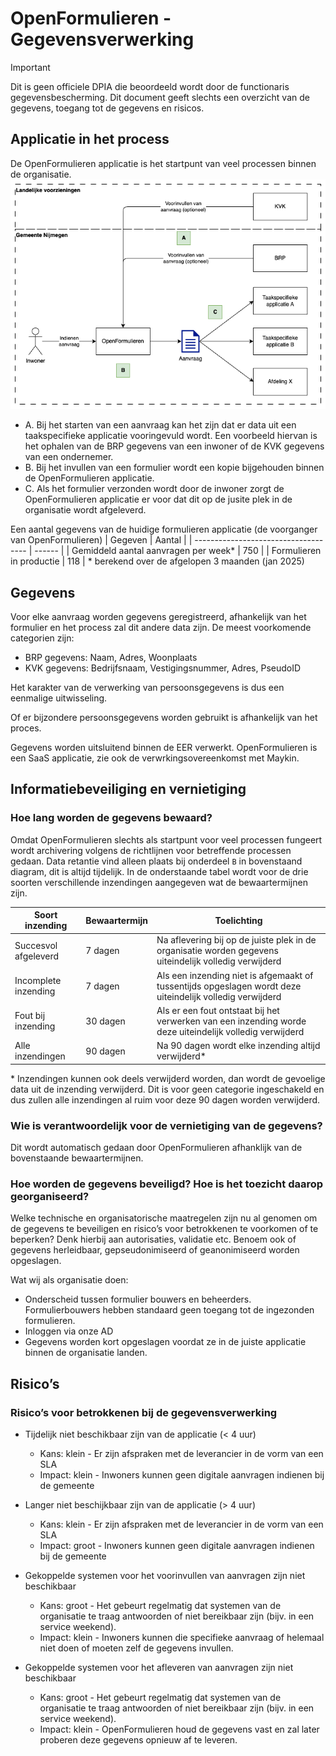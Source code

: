# OpenFormulieren - Gegevensverwerking

> [!IMPORTANT]  
> Dit is geen officiele DPIA die beoordeeld wordt door de functionaris gegevensbescherming.
> Dit document geeft slechts een overzicht van de gegevens, toegang tot de gegevens en risicos. 


## Applicatie in het process
De OpenFormulieren applicatie is het startpunt van veel processen binnen de organisatie.
![Applicatie in het process](./process.drawio.png)

- A. Bij het starten van een aanvraag kan het zijn dat er data uit een taakspecifieke applicatie vooringevuld wordt. Een voorbeeld hiervan is het ophalen van de BRP gegevens van een inwoner of de KVK gegevens van een ondernemer.
- B. Bij het invullen van een formulier wordt een kopie bijgehouden binnen de OpenFormulieren applicatie.
- C. Als het formulier verzonden wordt door de inwoner zorgt de OpenFormulieren applicatie er voor dat dit op de jusite plek in de organisatie wordt afgeleverd.


Een aantal gegevens van de huidige formulieren applicatie (de voorganger van OpenFormulieren)
| Gegeven                              | Aantal |
| ------------------------------------ | ------ |
| Gemiddeld aantal aanvragen per week* | 750    |
| Formulieren in productie             | 118    |
\* berekend over de afgelopen 3 maanden (jan 2025)


## Gegevens
Voor elke aanvraag worden gegevens geregistreerd, afhankelijk van het formulier en het process zal dit andere data zijn.
De meest voorkomende categorien zijn:
- BRP gegevens: Naam, Adres, Woonplaats
- KVK gegevens: Bedrijfsnaam, Vestigingsnummer, Adres, PseudoID

Het karakter van de verwerking van persoonsgegevens is dus een eenmalige uitwisseling.

Of er bijzondere persoonsgegevens worden gebruikt is afhankelijk van het proces.

Gegevens worden uitsluitend binnen de EER verwerkt. OpenFormulieren is een SaaS applicatie, zie ook de verwrkingsovereenkomst met Maykin.

##  Informatiebeveiliging en vernietiging

### Hoe lang worden de gegevens bewaard?
Omdat OpenFormulieren slechts als startpunt voor veel processen fungeert wordt archivering volgens de richtlijnen voor betreffende processen gedaan.
Data retantie vind alleen plaats bij onderdeel `B` in bovenstaand diagram, dit is altijd tijdelijk. In de onderstaande tabel wordt voor de drie soorten verschillende inzendingen aangegeven wat de bewaartermijnen zijn.

| Soort inzending      | Bewaartermijn | Toelichting                                                                                               |
| -------------------- | ------------- | --------------------------------------------------------------------------------------------------------- |
| Succesvol afgeleverd | 7 dagen       | Na aflevering bij op de juiste plek in de organisatie worden gegevens uiteindelijk volledig verwijderd    |
| Incomplete inzending | 7 dagen       | Als een inzending niet is afgemaakt of tussentijds opgeslagen wordt deze uiteindelijk volledig verwijderd |
| Fout bij inzending   | 30 dagen      | Als er een fout ontstaat bij het verwerken van een inzending worde deze uiteindelijk volledig verwijderd  |
| Alle inzendingen     | 90 dagen      | Na 90 dagen wordt elke inzending altijd verwijderd* |

\* Inzendingen kunnen ook deels verwijderd worden, dan wordt de gevoelige data uit de inzending verwijderd. Dit is voor geen categorie ingeschakeld en dus zullen alle inzendingen al ruim voor deze 90 dagen worden verwijderd.

### Wie is verantwoordelijk voor de vernietiging van de gegevens?
Dit wordt automatisch gedaan door OpenFormulieren afhanklijk van de bovenstaande bewaartermijnen.

### Hoe worden de gegevens beveiligd? Hoe is het toezicht daarop georganiseerd? 
Welke technische en organisatorische maatregelen zijn nu al genomen om de gegevens te beveiligen en risico’s voor betrokkenen te voorkomen of te beperken? Denk hierbij aan autorisaties, validatie etc. Benoem ook of gegevens herleidbaar, gepseudonimiseerd of geanonimiseerd worden opgeslagen. 

Wat wij als organisatie doen:
- Onderscheid tussen formulier bouwers en beheerders. Formulierbouwers hebben standaard geen toegang tot de ingezonden formulieren.
- Inloggen via onze AD
- Gegevens worden kort opgeslagen voordat ze in de juiste applicatie binnen de organisatie landen.
<!-- TODO uitzoeken wat we doen met analytics in de frontend. -->


## Risico’s


###	Risico’s voor betrokkenen bij de gegevensverwerking
<!--Iedere verwerking kan, ondanks genomen maatregelen, risico’s met zich meebrengen. Het is belangrijk dat we als organisatie deze risico’s in beeld hebben, zodat we besluiten kunnen nemen met inachtneming van eventuele risico’s. Het gaat hier zowel om beveiligingsrisico’s als andere privacyrisico’s. Risico is geformuleerd in termen van de waarschijnlijkheid dat zich het risico voordoet (kans) afgezet tegen de hoeveelheid schade of gevolgen die het risico kan hebben (de impact). Kortweg: risico = kans x impact.-->

- Tijdelijk niet beschikbaar zijn van de applicatie (< 4 uur)
  - Kans: klein - Er zijn afspraken met de leverancier in de vorm van een SLA
  - Impact: klein - Inwoners kunnen geen digitale aanvragen indienen bij de gemeente

- Langer niet beschijkbaar zijn van de applicatie (> 4 uur)
  - Kans: klein - Er zijn afspraken met de leverancier in de vorm van een SLA
  - Impact: groot - Inwoners kunnen geen digitale aanvragen indienen bij de gemeente

- Gekoppelde systemen voor het voorinvullen van aanvragen zijn niet beschikbaar
  - Kans: groot - Het gebeurt regelmatig dat systemen van de organisatie te traag antwoorden of niet bereikbaar zijn (bijv. in een service weekend).
  - Impact: klein - Inwoners kunnen die specifieke aanvraag of helemaal niet doen of moeten zelf de gegevens invullen.

- Gekoppelde systemen voor het afleveren van aanvragen zijn niet beschikbaar
  - Kans: groot - Het gebeurt regelmatig dat systemen van de organisatie te traag antwoorden of niet bereikbaar zijn (bijv. in een service weekend).
  - Impact: klein - OpenFormulieren houd de gegevens vast en zal later proberen deze gegevens opnieuw af te leveren. <!-- TODO hier monitoring op inrichten? https://formulier.accp.nijmegen.nl/api/v2/docs/#tag/submissions/operation/submissions__suspend_create -->

<!--
###	Maatregelen
Het gaat hier om maatregelen om de gevolgen te voorkomen of de effecten van die risico’s te mitigeren, die nog niet genomen zijn. Beschrijf ook de impact van deze maatregelen, op het doel van de gegevensverwerking en de kosten van deze maatregelen.

### Restrisico
Dit is het risico dat overblijft na uitvoering van de geadviseerde maatregel(en).
-->

